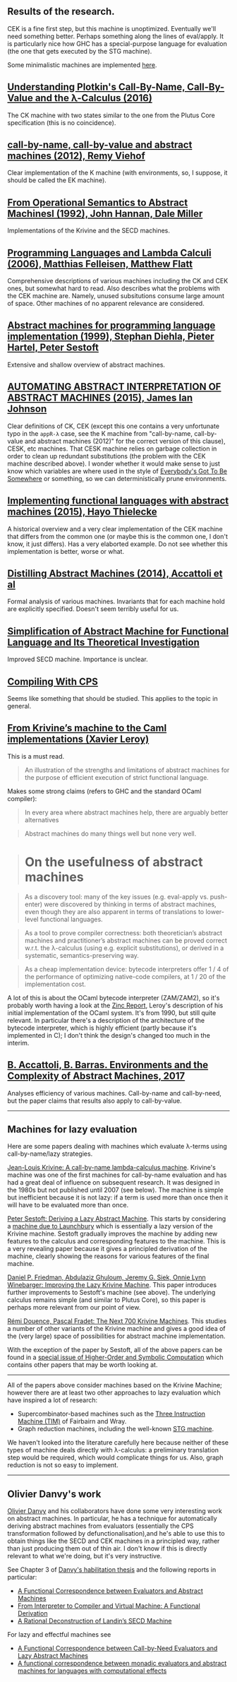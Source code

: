 ## Results of the research.

CEK is a fine first step, but this machine is unoptimized. Eventually we'll need something better. Perhaps something along the lines of eval/apply. It is particularly nice how GHC has a special-purpose language for evaluation (the one that gets executed by the STG machine).

Some minimalistic machines are implemented [here](https://gist.github.com/effectfully/f742e2f846e03a2e2fd62765b642d515).

## [Understanding Plotkin's Call-By-Name, Call-By-Value and the λ-Calculus (2016)](http://languagengine.co/blog/plotkin-cbn-cbv/)
The CK machine with two states similar to the one from the Plutus Core specification (this is no coincidence).

## [call-by-name, call-by-value and abstract machines (2012), Remy Viehof](https://www.ru.nl/publish/pages/769526/cbn_cbv_and_ams_remyviehoff.pdf)
Clear implementation of the K machine (with environments, so, I suppose, it should be called the EK machine).

## [From Operational Semantics to Abstract Machinesl (1992), John Hannan, Dale Miller](http://www.lix.polytechnique.fr/~dale/papers/mscs92.pdf)
Implementations of the Krivine and the SECD machines.

## [Programming Languages and Lambda Calculi (2006), Matthias Felleisen, Matthew Flatt](http://ecee.colorado.edu/ecen5533/fall11/reading/pllc.pdf)
Comprehensive descriptions of various machines including the CK and CEK ones, but somewhat hard to read. Also describes what the problems with the CEK machine are. Namely, unused subsitutions consume large amount of space. Other machines of no apparent relevance are considered.

## [Abstract machines for programming language implementation (1999), Stephan Diehla, Pieter Hartel, Peter Sestoft](http://www.inf.ed.ac.uk/teaching/courses/lsi/diehl_abstract_machines.pdf)
Extensive and shallow overview of abstract machines.

## [AUTOMATING ABSTRACT INTERPRETATION OF ABSTRACT MACHINES (2015), James Ian Johnson](https://arxiv.org/pdf/1504.08033.pdf)
Clear definitions of CK, CEK (except this one contains a very unfortunate typo in the `appR-λ` case, see the K machine from "call-by-name, call-by-value and abstract machines (2012)" for the correct version of this clause), CESK, etc machines. That CESK machine relies on garbage collection in order to clean up redundant substitutions (the problem with the CEK machine described above). I wonder whether it would make sense to just know which variables are where used in the style of [Everybody's Got To Be Somewhere](https://github.com/pigworker/EGTBS/blob/master/EGTBS.pdf) or something, so we can deterministically prune environments.

## [Implementing functional languages with abstract machines (2015), Hayo Thielecke](https://www.cs.bham.ac.uk/~hxt/2015/compilers/compiling-functional.pdf)
A historical overview and a very clear implementation of the CEK machine that differs from the common one (or maybe this is the common one, I don't know, it just differs). Has a very elaborted example. Do not see whether this implementation is better, worse or what.

## [Distilling Abstract Machines (2014), Accattoli et al](https://lipn.univ-paris13.fr/~mazza/papers/DistillingAbstractMachines-ICFP2014.pdf)
Formal analysis of various machines. Invariants that for each machine hold are explicitly specified. Doesn't seem terribly useful for us.

## [Simplification of Abstract Machine for Functional Language and Its Theoretical Investigation](http://www.jsoftware.us/vol10/97-CA010.pdf)
Improved SECD machine. Importance is unclear.

## [Compiling With CPS](https://jozefg.bitbucket.io/posts/2015-04-30-cps.html)
Seems like something that should be studied. This applies to the topic in general.

## [From Krivine’s machine to the Caml implementations (Xavier Leroy)](https://xavierleroy.org/talks/zam-kazam05.pdf)
This is a must read.

> An illustration of the strengths and limitations of abstract machines for the purpose of efficient execution of strict functional language.

Makes some strong claims (refers to GHC and the standard OCaml compiler):

> In every area where abstract machines help, there are arguably better alternatives

> Abstract machines do many things well but none very well.

> # On the usefulness of abstract machines

> As a discovery tool: many of the key issues (e.g. eval-apply vs. push-enter) were discovered by thinking in terms of abstract machines, even though they are also apparent in terms of translations to lower-level functional languages.

> As a tool to prove compiler correctness: both theoretician’s abstract machines and practitioner’s abstract machines can be proved correct w.r.t. the λ-calculus (using e.g. explicit substitutions), or derived in a systematic, semantics-preserving way.

> As a cheap implementation device: bytecode interpreters offer 1 / 4 of the performance of optimizing native-code compilers, at 1 / 20 of the implementation cost.

A lot of this is about the OCaml bytecode interpreter (ZAM/ZAM2), so
it's probably worth having a look at the 
[Zinc Report](https://xavierleroy.org/bibrefs/Leroy-ZINC.html), Leroy's
description of his initial implementation of the OCaml system.  It's
from 1990, but still quite relevant. In particular there's a
description of the architecture of the bytecode interpreter, which is highly efficient (partly because it's implemented in C); I don't think
the design's changed too much in the interim.

## [B. Accattoli, B. Barras. Environments and the Complexity of Abstract Machines, 2017](https://sites.google.com/site/beniaminoaccattoli/Accattoli%2C%20Barras%20-%20Environments%20and%20the%20Complexity%20of%20Abstract%20Machines.pdf?attredirects=0)
Analyses efficiency of various machines. Call-by-name and call-by-need, but the paper claims that results also apply to call-by-value.

----

## Machines for lazy evaluation
Here are some papers dealing with machines which evaluate &lambda;-terms using call-by-name/lazy strategies.

[Jean-Louis Krivine: A call-by-name lambda-calculus machine](https://www.irif.fr/~krivine/articles/lazymach.pdf).
Krivine's machine was one of the first machines for call-by-name evaluation and 
has had a great deal of influence on subsequent research.  It was designed in the 1980s
but not published until 2007 (see below). The machine is simple but inefficient 
because it is not lazy: if a term is used more than once then it will have to be 
evaluated more than once.

[Peter Sestoft: Deriving a Lazy Abstract Machine](http://citeseerx.ist.psu.edu/viewdoc/summary?doi=10.1.1.50.4314).
This starts by considering a [machine due to Launchbury](https://www.researchgate.net/publication/2639371_A_Natural_Semantics_for_Lazy_Evaluation)
which is essentially a lazy version of the Krivine machine.  Sestoft gradually improves the
machine by adding new features to the calculus and corresponding features to the machine.
This is a very revealing paper because it gives a principled derivation of the machine, clearly showing
the reasons for various features of the final machine.

[Daniel P. Friedman, Abdulaziz Ghuloum, Jeremy G. Siek, Onnie Lynn Winebarger: Improving the Lazy Krivine Machine](ftp://www.cs.indiana.edu/pub/techreports/TR581.pdf).
This paper introduces further improvements to Sestoft's machine (see above). The underlying
calculus remains simple (and similar to Plutus Core), so this paper is perhaps more relevant 
from our point of view.

[Rémi Douence,  Pascal Fradet:  The Next 700 Krivine Machines](https://hal.inria.fr/inria-00000940).
This studies a number of other variants of the Krivine machine and gives a good idea of the
(very large) space of possibilities for abstract machine implementation.

With the exception of the paper by Sestoft, all of the above papers can be found in
a [special issue of Higher-Order and Symbolic Computation](https://dl.acm.org/citation.cfm?id=1325146&picked=prox) 
which contains other papers that may be worth looking at.
<!---HOSC,  Volume 20 Issue 3, September 2007 --->

----

All of the papers above consider machines based on the Krivine Machine; however there are at least two
other approaches to lazy evaluation which have inspired a lot of research: 
*  Supercombinator-based machines such as the [Three Instruction Machine (TIM)](https://pdfs.semanticscholar.org/a19d/894a2290e2eddca59dd0598c00c5c7dd6793.pdf) of Fairbairn and Wray.
* Graph reduction machines, including the well-known [STG machine](https://www.microsoft.com/en-us/research/wp.../04/spineless-tagless-gmachine.pdf).

We haven't looked into the literature carefully here because neither of these types of machine
deals directly with &lambda;-calculus: a preliminary translation step would be required, which 
would complicate things for us. Also, graph reduction is not so easy to implement.

----

## Olivier Danvy's work

[Olivier Danvy](https://www.yale-nus.edu.sg/about/faculty/olivier-danvy/) 
and his collaborators have done some very interesting work on abstract machines.  In particular,
he has a technique for automatically deriving abstract machines from
evaluators (essentially the CPS transformation followed by defunctionalisation),and he's able to use this to obtain things like the SECD and CEK machines in a 
principled way, rather than just producing them out of thin air.  I don't know if this is directly relevant to what we're doing, but it's 
very instructive.  

See Chapter 3 of 
[Danvy's habilitation thesis](http://www.brics.dk/~danvy/DSc/00_dissertation.pdf)
and the following reports in particular:

* [A Functional Correspondence between Evaluators and Abstract Machines](http://www.brics.dk/RS/03/13/index.html)
* [From Interpreter to Compiler and Virtual Machine: A Functional Derivation](http://www.brics.dk/RS/03/14/index.html)
* [A Rational Deconstruction of Landin’s SECD Machine](http://www.brics.dk/RS/03/33/)

For lazy and effectful machines see

* [A Functional Correspondence between Call-by-Need Evaluators and Lazy Abstract Machines](http://citeseerx.ist.psu.edu/viewdoc/summary?doi=10.1.1.59.7417)
* [A functional correspondence between monadic evaluators and abstract machines for languages with computational effects](http://citeseerx.ist.psu.edu/viewdoc/summary?doi=10.1.1.100.4883)